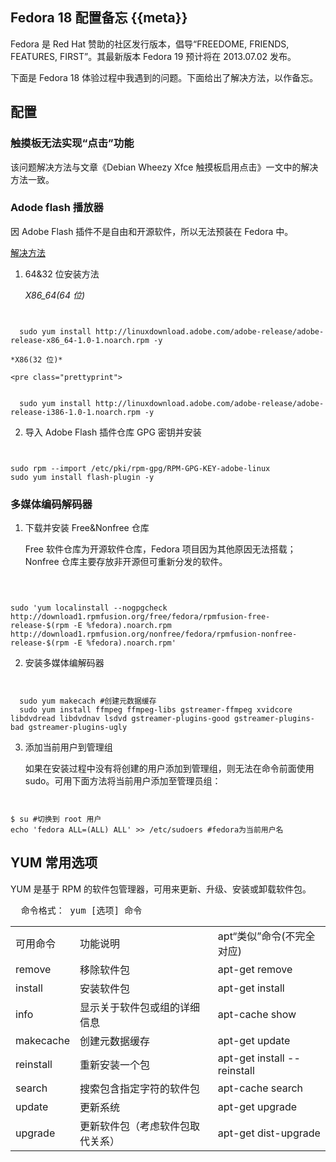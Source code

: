 Fedora 18 配置备忘 {{meta}}
--------------------------

Fedora 是 Red Hat 赞助的社区发行版本，倡导“FREEDOME, FRIENDS, FEATURES, FIRST”。其最新版本 Fedora 19 预计将在 2013.07.02 发布。

下面是 Fedora 18 体验过程中我遇到的问题。下面给出了解决方法，以作备忘。
  
## 配置

### 触摸板无法实现“点击”功能

该问题解决方法与文章《Debian Wheezy Xfce 触摸板启用点击》一文中的解决方法一致。
  
### Adode flash 播放器

因 Adobe Flash 插件不是自由和开源软件，所以无法预装在 Fedora 中。

[解决方法][1]

[1]: https://fedoraproject.org/wiki/Flash

1. 64&32 位安装方法

   *X86_64(64 位)*

   <pre class="prettyprint">
<code>
  sudo yum install http://linuxdownload.adobe.com/adobe-release/adobe-release-x86_64-1.0-1.noarch.rpm -y
</code>
</pre>

    *X86(32 位)*

    <pre class="prettyprint">
<code>
  sudo yum install http://linuxdownload.adobe.com/adobe-release/adobe-release-i386-1.0-1.noarch.rpm -y
</code>
</pre>

2. 导入 Adobe Flash 插件仓库 GPG 密钥并安装
   <pre class="prettyprint">
<code>
sudo rpm --import /etc/pki/rpm-gpg/RPM-GPG-KEY-adobe-linux
sudo yum install flash-plugin -y
</code>
</pre>

### 多媒体编码解码器

1. 下载并安装 Free&Nonfree 仓库

   Free 软件仓库为开源软件仓库，Fedora 项目因为其他原因无法搭载；
Nonfree 仓库主要存放非开源但可重新分发的软件。

    <pre class="prettyprint">     
<code>
sudo 'yum localinstall --nogpgcheck http://download1.rpmfusion.org/free/fedora/rpmfusion-free-release-$(rpm -E %fedora).noarch.rpm http://download1.rpmfusion.org/nonfree/fedora/rpmfusion-nonfree-release-$(rpm -E %fedora).noarch.rpm'
</code>
</pre>

2. 安装多媒体编解码器

   <pre class="prettyprint">
<code>
  sudo yum makecach #创建元数据缓存
  sudo yum install ffmpeg ffmpeg-libs gstreamer-ffmpeg xvidcore libdvdread libdvdnav lsdvd gstreamer-plugins-good gstreamer-plugins-bad gstreamer-plugins-ugly
</code>
</pre>

3. 添加当前用户到管理组

   如果在安装过程中没有将创建的用户添加到管理组，则无法在命令前面使用 sudo。可用下面方法将当前用户添加至管理员组：

    <pre class="prettyprint">
<code>
$ su #切换到 root 用户
echo 'fedora ALL=(ALL) ALL' >> /etc/sudoers #fedora为当前用户名
</code>
</pre>

## YUM 常用选项

  YUM 是基于 RPM 的软件包管理器，可用来更新、升级、安装或卸载软件包。

<pre>
  命令格式： yum [选项] 命令
</pre>

<table>
<tr><td>可用命令</td><td>功能说明</td><td>apt“类似”命令(不完全对应)</td></tr>
<tr><td>remove</td><td>移除软件包</td><td>apt-get remove</td></tr>
<tr><td>install</td><td>安装软件包</td><td>apt-get install</td></tr>
<tr><td>info</td><td>显示关于软件包或组的详细信息</td><td>apt-cache show</td></tr>
<tr><td>makecache</td><td>创建元数据缓存</td><td>apt-get update</td></tr>
<tr><td>reinstall</td><td>重新安装一个包</td><td>apt-get install <pkg> --reinstall</td></tr>
<tr><td>search</td><td>搜索包含指定字符的软件包</td><td>apt-cache search</td></tr>
<tr><td>update</td><td>更新系统</td><td>apt-get upgrade</td></tr>
<tr><td>upgrade</td><td>更新软件包（考虑软件包取代关系）</td><td>apt-get dist-upgrade</td></tr>
</table>

